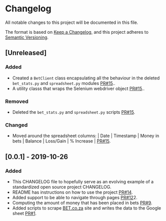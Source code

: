 # Changelog

All notable changes to this project will be documented in this file.

The format is based on [Keep a Changelog](https://keepachangelog.com/en/1.0.0/),
and this project adheres to [Semantic Versioning](https://semver.org/spec/v2.0.0.html).

## [Unreleased]

### Added

- Created a `BetClient` class encapsulating all the behaviour in the deleted `bet_stats.py` and `spreadsheet.py` modules [PR#15](https://github.com/kmadisa/mind-your-stonks/pull/15)..
- A utility classs that wraps the Selenium webdriver object [PR#15](https://github.com/kmadisa/mind-your-stonks/pull/15)..

### Removed

- Deleted the `bet_stats.py` and `spreadsheet.py` scripts [PR#15](https://github.com/kmadisa/mind-your-stonks/pull/15).

### Changed

- Moved around the spreadsheet columns:
    | Date | Timestamp | Money in bets | Balance | Loss/Gain | % Increase |
    [PR#15](https://github.com/kmadisa/mind-your-stonks/pull/15).

## [0.0.1] - 2019-10-26

### Added

- This CHANGELOG file to hopefully serve as an evolving example of a
  standardized open source project CHANGELOG.
- README has instructions on how to use the project [PR#14](https://github.com/kmadisa/mind-your-stonks/pull/14).
- Added support to be able to navigate through pages [PR#12](https://github.com/kmadisa/mind-your-stonks/pull/1)2.
- Computing the amount of money that has been placed in bets [PR#9](https://github.com/kmadisa/mind-your-stonks/pull/9).
- Added scripts to scrape [BET.co.za](https://www.bet.co.za) site and writes the data
  to the Google sheet [PR#1](https://github.com/kmadisa/mind-your-stonks/pull/1).
